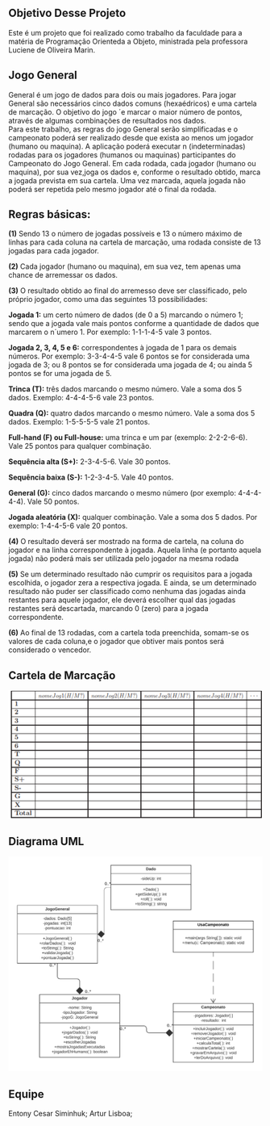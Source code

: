 ## Objetivo Desse Projeto

Este é um projeto que foi realizado como trabalho da faculdade para a matéria de Programação Orienteda a Objeto, ministrada pela professora Luciene de Oliveira Marin.

## Jogo General
General é um jogo de dados para dois ou mais jogadores. Para jogar General são necessários cinco dados comuns (hexaédricos) e uma cartela de marcação. O objetivo do jogo ´e marcar o maior número de pontos, através de algumas combinações de resultados nos dados.
<br>
Para este trabalho, as regras do jogo General serão simplificadas e o campeonato poderá ser realizado desde que exista ao menos um jogador (humano ou maquina). A aplicação poderá executar n (indeterminadas) rodadas para os jogadores (humanos ou maquinas) participantes do Campeonato do Jogo General. Em cada rodada, cada jogador (humano ou maquina), por sua vez,joga os dados e, conforme o resultado obtido, marca a jogada prevista em sua cartela. Uma vez marcada, aquela jogada não poderá ser repetida pelo mesmo jogador até o final da rodada.

## Regras básicas:

**(1)** Sendo 13 o número de jogadas possíveis e 13 o número máximo de linhas para cada coluna na cartela de marcação, uma rodada consiste de 13 jogadas para cada jogador.

**(2)** Cada jogador (humano ou maquina), em sua vez, tem apenas uma chance de arremessar os dados.

**(3)** O resultado obtido ao final do arremesso deve ser classificado, pelo próprio jogador, como uma das seguintes 13 possibilidades:

  **Jogada 1:** um certo número de dados (de 0 a 5) marcando o número 1; sendo que a jogada vale mais pontos conforme a quantidade de dados que marcarem o n´umero 1.
  Por exemplo: 1-1-1-4-5 vale 3 pontos.

  **Jogada 2, 3, 4, 5 e 6:** correspondentes à jogada de 1 para os demais números. Por exemplo: 3-3-4-4-5 vale 6 pontos se for considerada uma jogada de 3; ou 8 pontos se for considerada uma jogada de 4; ou ainda 5 pontos se for uma jogada de 5.

  **Trinca (T):** três dados marcando o mesmo número. Vale a soma dos 5 dados. Exemplo: 4-4-4-5-6 vale 23 pontos.

  **Quadra (Q):** quatro dados marcando o mesmo número. Vale a soma dos 5 dados. Exemplo: 1-5-5-5-5 vale 21 pontos.

  **Full-hand (F) ou Full-house:** uma trinca e um par (exemplo: 2-2-2-6-6). Vale 25 pontos para qualquer combinação.
  
  **Sequência alta (S+):** 2-3-4-5-6. Vale 30 pontos.

  **Sequência baixa (S-):** 1-2-3-4-5. Vale 40 pontos.

  **General (G):** cinco dados marcando o mesmo número (por exemplo: 4-4-4-4-4). Vale 50 pontos.

  **Jogada aleatória (X):** qualquer combinação. Vale a soma dos 5 dados. Por exemplo: 1-4-4-5-6 vale 20 pontos.

**(4)**  O resultado deverá ser mostrado na forma de cartela, na coluna do jogador e na linha correspondente à jogada. Aquela linha (e portanto aquela jogada) não poderá mais ser utilizada pelo jogador na mesma rodada

**(5)** Se um determinado resultado não cumprir os requisitos para a jogada escolhida, o jogador zera a respectiva jogada. E ainda, se um determinado resultado não puder ser classificado como nenhuma das jogadas ainda restantes para aquele jogador, ele deverá escolher qual das jogadas restantes será descartada, marcando 0 (zero) para a jogada correspondente.

**(6)** Ao final de 13 rodadas, com a cartela toda preenchida, somam-se os valores de cada coluna,e o jogador que obtiver mais pontos será considerado o vencedor.

## Cartela de Marcação
<img src="\image\tabela.png">

## Diagrama UML
<img src="\image\ClasseUML.png">

## Equipe
Entony Cesar Siminhuk;
Artur Lisboa;